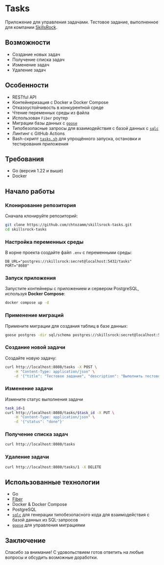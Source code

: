 # Tasks

Приложение для управления задачами. Тестовое задание, выполненное для компании [SkillsRock](https://skillsrock.ru/).

## Возможности

- Создание новых задач
- Получение списка задач
- Изменение задач
- Удаление задач

## Особенности

- RESTful API
- Контейнеризация с Docker и Docker Compose
- Отказоустойчивость в конкурентной среде
- Чтение переменных среды из файла
- Использован `Fiber` роутер
- Миграции базы данных с [`goose`](https://github.com/pressly/goose)
- Типобезопасные запросы для взаимодействия с базой данных с [`sqlc`](https://github.com/sqlc-dev/sqlc)
- Линтинг с GitHub Actions
- Bash-скрипт [`tasks.sh`](tasks.sh) для упрощённого запуска, остановки и тестирования приложения

## Требования

- Go (версия 1.22 и выше)
- Docker

## Начало работы

### Клонирование репозитория

Сначала клонируйте репозиторий:

```bash
git clone https://github.com/chtozamm/skillsrock-tasks.git
cd skillsrock-tasks
```

### Настройка переменных среды

В корне проекта создайте файл `.env` с переменными среды:

```env
DB_URL="postgres://skillsrock:secret@localhost:5432/tasks"
PORT="8080"
```

### Запуск приложения

Запустите контейнеры с приложением и сервером PostgreSQL, используя **Docker Compose**:

```bash
docker compose up -d
```

### Применение миграций

Примените миграции для создания таблиц в базе данных:

```bash
goose postgres -dir sql/schema postgres://skillsrock:secret@localhost:5432/tasks up
```

### Создание новой задачи

Создайте новую задачу:

```bash
curl http://localhost:8080/tasks -X POST \
	-H "Content-Type: application/json" \
	-d '{"title": "Тестовое задание", "description": "Выполнить тестовое задание для компании SkillsRock", "status": "in_progress"}'
```

### Изменение задачи

Измените статус выполнения задачи

```bash
task_id=1
curl http://localhost:8080/tasks/$task_id -X PUT \
	-H "Content-Type: application/json" \
	-d '{"status": "done"}'
```

### Получение списка задач

```bash
curl http://localhost:8080/tasks
```

### Удаление задачи

```bash
curl http://localhost:8080/tasks/1 -X DELETE
```

## Использованные технологии

- Go
- [Fiber](https://github.com/gofiber/fiber)
- Docker & Docker Compose
- PostgreSQL
- [`sqlc`](https://github.com/sqlc-dev/sqlc) для генерации типобезопасного кода для взаимодействия с базой данных из SQL-запросов
- [`goose`](https://github.com/pressly/goose) для управления миграциями

## Заключение

Спасибо за внимание! С удовольствием готов ответить на любые вопросы и обсудить возможные доработки.
